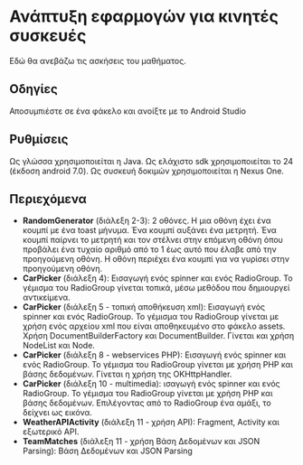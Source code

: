 # Ανάπτυξη εφαρμογών για κινητές συσκευές

Εδώ θα ανεβάζω τις ασκήσεις του μαθήματος.

## Οδηγίες
Αποσυμπιέστε σε ένα φάκελο και ανοίξτε με το Android Studio

## Ρυθμίσεις
Ως γλώσσα χρησιμοποιείται η Java. Ως ελάχιστο sdk χρησιμοποιείται το 24 (έκδοση android 7.0). Ως συσκευή δοκιμών χρησιμοποιείται η Nexus One.

## Περιεχόμενα

* **RandomGenerator** (διάλεξη 2-3): 2 οθόνες. Η μια οθόνη έχει ένα κουμπί με ένα toast μήνυμα. Ένα κουμπί αυξάνει ένα μετρητή. Ένα κουμπί παίρνει το μετρητή και τον στέλνει στην επόμενη οθόνη όπου προβάλει ένα τυχαίο αριθμό από το 1 έως αυτό που έλαβε από την προηγούμενη οθόνη. Η οθόνη περιέχει ένα κουμπί για να γυρίσει στην προηγούμενη οθόνη.   
* **CarPicker** (διάλεξη 4): Εισαγωγή ενός spinner και ενός RadioGroup. Το γέμισμα του RadioGroup γίνεται τοπικά, μέσω μεθόδου που δημιουργεί αντικείμενα.   
* **CarPicker** (διάλεξη 5 - τοπική αποθήκευση xml): Εισαγωγή ενός spinner και ενός RadioGroup. Το γέμισμα του RadioGroup γίνεται με χρήση ενός αρχείου xml που είναι αποθηκευμένο στο φάκελο assets.  Χρήση DocumentBuilderFactory και DocumentBuilder. Γίνεται και χρήση NodeList και Node.   
* **CarPicker** (διάλεξη 8 - webservices PHP): Εισαγωγή ενός spinner και ενός RadioGroup. Το γέμισμα του RadioGroup γίνεται με χρήση PHP και βάσης δεδομένων. Γίνεται η χρήση της OKHttpHandler.   
* **CarPicker** (διάλεξη 10 - multimedia): ισαγωγή ενός spinner και ενός RadioGroup. Το γέμισμα του RadioGroup γίνεται με χρήση PHP και βάσης δεδομένων. Επιλέγοντας από το RadioGroup ένα αμάξι, το δείχνει ως εικόνα.   
* **WeatherAPIActivity** (διάλεξη 11 - χρήση API): Fragment, Activity και εξωτερικό API.   
* **TeamMatches** (διάλεξη 11 - χρήση Βάση Δεδομένων και JSON Parsing): Βάση Δεδομένων και JSON Parsing

